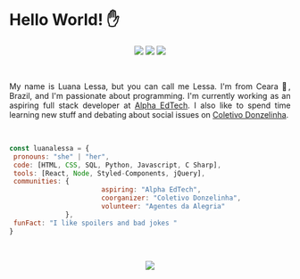 # Hello World! ✋

<p align = "center" > 
<img src = "https://img.shields.io/badge/-luanalessa-blue?style=flat-square&logo=Linkedin&logoColor=white&link=https://www.linkedin.com/in/luanalessa/)" /> 
<img src = "https://img.shields.io/badge/-lessalsn@gmail.com-c14438?style=flat-square&logo=Gmail&logoColor=white&link=mailto:lessalsn@gmail.com)](mailto:kanna6501@gmail.com" />
<img src = "https://img.shields.io/badge/-lessalsn-purple?style=flat-square&logo=instagram&logoColor=white&link=https://instagram.com/lessalsn/)" />
</p>

<br/>

<p align="justify">My name is Luana Lessa, but you can call me Lessa. I'm from Ceara 🌵, Brazil, and I'm  passionate about programming. I'm currently working as an aspiring full stack developer at <a href="https://sejaalphaedtech.org.br/">Alpha EdTech</a>. I also like to spend time learning new stuff and debating about social issues on <a href="https://www.instagram.com/coletivodonzelinha/">Coletivo Donzelinha</a>. </p></br>





<!-- ![visitors](https://visitor-badge.glitch.me/badge?page_id=luanalessa.luanalessa)
 -->
 
 ```javascript
const luanalessa = {
  pronouns: "she" | "her",
  code: [HTML, CSS, SQL, Python, Javascript, C Sharp],
  tools: [React, Node, Styled-Components, jQuery],
  communities: {
                        aspiring: "Alpha EdTech",
                        coorganizer: "Coletivo Donzelinha",
                        volunteer: "Agentes da Alegria"                      
               },
  funFact: "I like spoilers and bad jokes "
}
```


<br/>

 <p align="center">
   <img src="https://github-readme-stats.vercel.app/api?username=luanalessa&show_icons=true&theme=react  ">
   
</p>
<br/>
